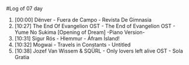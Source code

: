 #Log of 07 day

1. [00:00] Dënver - Fuera de Campo - Revista De Gimnasia
1. [10:27] The End Of Evangelion OST - The End of Evangelion OST - Yume No Sukima [Opening of Dream] -Piano Version-
1. [10:31] Sigur Rós - Hlemmur - Áfram Ísland!
1. [10:32] Mogwai - Travels in Constants - Untitled
1. [10:38] Jozef Van Wissem & SQÜRL - Only lovers left alive OST - Sola Gratia
